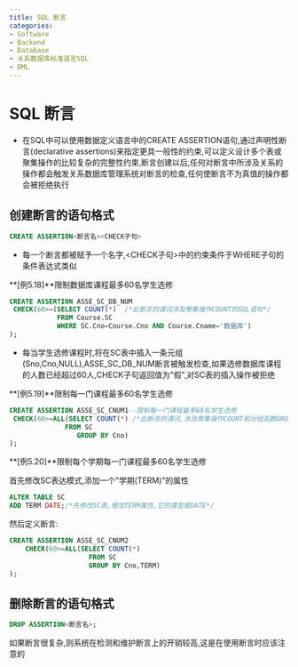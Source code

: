 ```yaml
---
title: SQL 断言
categories:
- Software
- Backend
- Database
- 关系数据库标准语言SQL
- DML
---
```

# SQL 断言

- 在SQL中可以使用数据定义语言中的CREATE ASSERTION语句,通过声明性断言(declarative assertions)来指定更具一般性的约束,可以定义设计多个表或聚集操作的比较复杂的完整性约束,断言创建以后,任何对断言中所涉及关系的操作都会触发关系数据库管理系统对断言的检查,任何使断言不为真值的操作都会被拒绝执行

## 创建断言的语句格式

```sql
CREATE ASSERTION<断言名><CHECK子句>
```

- 每一个断言都被赋予一个名字,<CHECK子句>中的约束条件于WHERE子句的条件表达式类似

**[例5.18]**限制数据库课程最多60名学生选修

```sql
CREATE ASSERTION ASSE_SC_DB_NUM
 CHECK(60>=(SELECT COUNT(*)  /*此断言的谓词涉及聚集操作COUNT的SQL语句*/
 			FROM Course.SC
 			WHERE SC.Cno=Course.Cno AND Course.Cname='数据库')
);
```

- 每当学生选修课程时,将在SC表中插入一条元组(Sno,Cno,NULL),ASSE_SC_DB_NUM断言被触发检查,如果选修数据库课程的人数已经超过60人,CHECK子句返回值为"假",对SC表的插入操作被拒绝

**[例5.19]**限制每一门课程最多60名学生选修

```sql
CREATE ASSERTION ASSE_SC_CNUM1--限制每一门课程最多60名学生选修
 CHECK(60>=ALL(SELECT COUNT(*) /*此断言的谓词,涉及聚集操作COUNT和分组函数GROUP BY的SQL语句*/
 			  FROM SC
                 GROUP BY Cno)
);
```

**[例5.20]**限制每个学期每一门课程最多60名学生选修

首先修改SC表达模式,添加一个"学期(TERM)"的属性

```sql
ALTER TABLE SC
ADD TERM DATE;/*先修改SC表,增加TERM属性,它的类型是DATE*/
```

然后定义断言:

```sql
CREATE ASSERTION ASSE_SC_CNUM2
	CHECK(60>=ALL(SELECT COUNT(*)
					FROM SC
					GROUP BY Cno,TERM)
);
```

## 删除断言的语句格式

```sql
DROP ASSERTION<断言名>;
```

如果断言很复杂,则系统在检测和维护断言上的开销较高,这是在使用断言时应该注意的